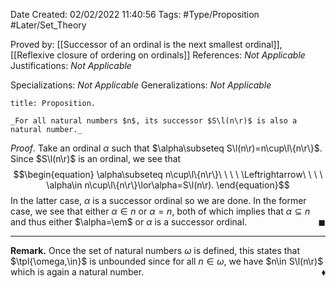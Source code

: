 <div class="topSpace"></div>

Date Created: 02/02/2022 11:40:56
Tags: #Type/Proposition #Later/Set_Theory

Proved by: [[Successor of an ordinal is the next smallest ordinal]], [[Reflexive closure of ordering on ordinals]]
References: _Not Applicable_
Justifications: _Not Applicable_

Specializations: _Not Applicable_
Generalizations: _Not Applicable_

``` ad-Proposition
title: Proposition.

_For all natural numbers $n$, its successor $S\l(n\r)$ is also a natural number._

```

_Proof_. Take an ordinal $\alpha$ such that $\alpha\subseteq S\l(n\r)=n\cup\l\{n\r\}$. Since $S\l(n\r)$ is an ordinal, we see that
$$\begin{equation}
    \alpha\subseteq n\cup\l\{n\r\}\ \ \ \ \Leftrightarrow\ \ \ \ \alpha\in n\cup\l\{n\r\}\lor\alpha=S\l(n\r).
\end{equation}$$
In the latter case, $\alpha$ is a successor ordinal so we are done. In the former case, we see that either $\alpha\in n$ or $\alpha=n$, both of which implies that $\alpha\subseteq n$ and thus either $\alpha=\em$ or $\alpha$ is a successor ordinal.<span style="float:right;">$\blacksquare$</span>

---

**Remark.** Once the set of natural numbers $\omega$ is defined, this states that $\tpl{\omega,\in}$ is unbounded since for all $n\in\omega$, we have $n\in S\l(n\r)$ which is again a natural number.<span style="float:right;">$\blacklozenge$</span>
